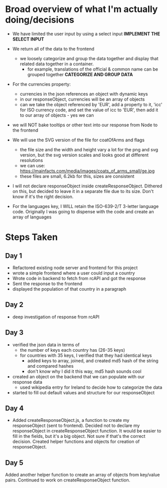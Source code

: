 # Broad overview of what I'm actually doing/decisions

- We have limited the user input by using a select input
  **IMPLEMENT THE SELECT INPUT**

- We return all of the data to the frontend
  - we loosely categorize and group the data together and display that related data together in a container.
    - for example, translations of the official & common name can be grouped together
      **CATEGORIZE AND GROUP DATA**
- For the currencies property:
  - currencies in the json references an object with dynamic keys
  - in our responseObject, currencies will be an array of objects
  - can we take the object referenced by 'EUR', add a property to it, 'icc' for ISO currency code, and set the value of icc to 'EUR', then add it to our array of objects - yes we can
- we will NOT bake tooltips or other text into our response from Node to the frontend
- We will use the SVG version of the file for coatOfArms and flags
  - the file size and the width and height vary a lot for the png and svg version, but the svg version scales and looks good at different resolutions
  - we can use: https://mainfacts.com/media/images/coats_of_arms_small/ge.jpg
  - these files are small, 6.2kb for this, sizes are consistent
- I will not declare responseObject inside createResponseObject. Dithered on this, but decided to leave it in a separate file due to its size. Don't know if it's the right decision.
- For the languages key, I WILL retain the ISO-639-2/T 3-letter language code. Originally I was going to dispense with the code and create an array of languages

# Steps Taken

## Day 1

- Refactored existing node server and frontend for this project
- wrote a simple frontend where a user could input a country
- Wrote code in backend to fetch from rcAPI and got the response
- Sent the response to the frontend
- displayed the population of that country in a paragraph

## Day 2

- deep investigation of response from rcAPI

## Day 3

- verified the json data in terms of
  - the number of keys each country has (26-35 keys)
  - for countries with 35 keys, I verified that they had identical keys
    - added keys to array, joined, and created md5 hash of the string and compared hashes
    - don't know why I did it this way, md5 hash sounds cool
- created an object on the backend that we can populate with our response data
  - used wikipedia entry for Ireland to decide how to categorize the data
- started to fill out default values and structure for our responseObject

## Day 4

- Added createResponseObject.js, a function to create my responseObject (sent to frontend). Decided not to declare my responseObject in createResponseObject function. It would be easier to fill in the fields, but it's a big object. Not sure if that's the correct decision. Created helper functions and objects for creation of responseObject.

## Day 5

Added another helper function to create an array of objects from key/value pairs. Continued to work on createResponseObject function.
